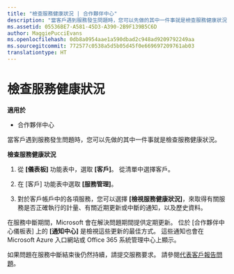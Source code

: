 ```yaml
---
title: "檢查服務健康狀況 | 合作夥伴中心"
description: "當客戶遇到服務發生問題時，您可以先做的其中一件事就是檢查服務健康狀況。"
ms.assetid: 05536BE7-A581-45D3-A390-2B9F139B5C6D
author: MaggiePucciEvans
ms.openlocfilehash: 0db8a0954aae1a590dbad2c948ad9209792249aa
ms.sourcegitcommit: 772577c0538a5d5b05d45f0e669697209761ab03
translationtype: HT
---
```

# <a name="check-service-health"></a>檢查服務健康狀況

**適用於**

-  合作夥伴中心

當客戶遇到服務發生問題時，您可以先做的其中一件事就是檢查服務健康狀況。

**檢查服務健康狀況**

1.  從 **\[儀表板\]** 功能表中，選取 **\[客戶\]**。 從清單中選擇客戶。

2.  在 \[客戶\] 功能表中選取 **\[服務管理\]**。

3.  對於客戶帳戶中的各項服務，您可以選擇 **\[檢視服務健康狀況\]**，來取得有關服務是否正確執行的計量、有關近期更新或中斷的通知，以及歷史資料。

在服務中斷期間，Microsoft 會在解決問題期間提供定期更新。 位於 \[合作夥伴中心儀板表\] 上的 **\[通知中心\]** 是檢視這些更新的最佳方式。 這些通知也會在 Microsoft Azure 入口網站或 Office 365 系統管理中心上顯示。

如果問題在服務中斷結束後仍然持續，請提交服務要求。 請參閱[代表客戶報告問題](report-problems-on-behalf-of-a-customer.md)。

 

 



